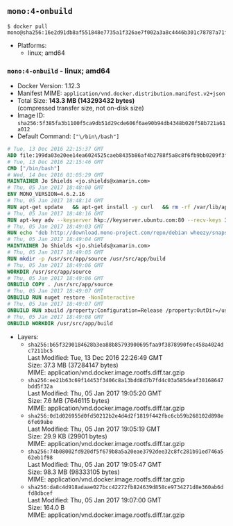 ## `mono:4-onbuild`

```console
$ docker pull mono@sha256:16e2d91db8af551848e7735a1f326ae7f002a3a8c4446b301c78787a71f128f0
```

-	Platforms:
	-	linux; amd64

### `mono:4-onbuild` - linux; amd64

-	Docker Version: 1.12.3
-	Manifest MIME: `application/vnd.docker.distribution.manifest.v2+json`
-	Total Size: **143.3 MB (143293432 bytes)**  
	(compressed transfer size, not on-disk size)
-	Image ID: `sha256:5f385fa3b1100f5ca9db51d29cde606f6ae90b94db4348b020f58b721a61a012`
-	Default Command: `["\/bin\/bash"]`

```dockerfile
# Tue, 13 Dec 2016 22:15:37 GMT
ADD file:199da03e20ee14ea6024525caeb8435b86af4b2788f5a8c8f6fb9bb0209f3fff in / 
# Tue, 13 Dec 2016 22:15:46 GMT
CMD ["/bin/bash"]
# Wed, 14 Dec 2016 01:05:29 GMT
MAINTAINER Jo Shields <jo.shields@xamarin.com>
# Thu, 05 Jan 2017 18:48:00 GMT
ENV MONO_VERSION=4.6.2.16
# Thu, 05 Jan 2017 18:48:14 GMT
RUN apt-get update   && apt-get install -y curl   && rm -rf /var/lib/apt/lists/*
# Thu, 05 Jan 2017 18:48:16 GMT
RUN apt-key adv --keyserver hkp://keyserver.ubuntu.com:80 --recv-keys 3FA7E0328081BFF6A14DA29AA6A19B38D3D831EF
# Thu, 05 Jan 2017 18:49:03 GMT
RUN echo "deb http://download.mono-project.com/repo/debian wheezy/snapshots/$MONO_VERSION main" > /etc/apt/sources.list.d/mono-xamarin.list   && apt-get update   && apt-get install -y binutils mono-devel ca-certificates-mono fsharp mono-vbnc nuget referenceassemblies-pcl   && rm -rf /var/lib/apt/lists/* /tmp/*
# Thu, 05 Jan 2017 18:49:04 GMT
MAINTAINER Jo Shields <jo.shields@xamarin.com>
# Thu, 05 Jan 2017 18:49:05 GMT
RUN mkdir -p /usr/src/app/source /usr/src/app/build
# Thu, 05 Jan 2017 18:49:06 GMT
WORKDIR /usr/src/app/source
# Thu, 05 Jan 2017 18:49:06 GMT
ONBUILD COPY . /usr/src/app/source
# Thu, 05 Jan 2017 18:49:07 GMT
ONBUILD RUN nuget restore -NonInteractive
# Thu, 05 Jan 2017 18:49:07 GMT
ONBUILD RUN xbuild /property:Configuration=Release /property:OutDir=/usr/src/app/build/
# Thu, 05 Jan 2017 18:49:08 GMT
ONBUILD WORKDIR /usr/src/app/build
```

-	Layers:
	-	`sha256:b65f3290184628b3ea88b85793900695faa9f3878990fec458a4024dc7211bc5`  
		Last Modified: Tue, 13 Dec 2016 22:26:49 GMT  
		Size: 37.3 MB (37284147 bytes)  
		MIME: application/vnd.docker.image.rootfs.diff.tar.gzip
	-	`sha256:ee21b63c69f14453f3406c8a13bdd8d7b7fd4c03a585deaf30168647bdd5f32a`  
		Last Modified: Thu, 05 Jan 2017 19:05:20 GMT  
		Size: 7.6 MB (7646115 bytes)  
		MIME: application/vnd.docker.image.rootfs.diff.tar.gzip
	-	`sha256:0d1d026955d0fd50212b2e4d4d2f1819f442fbc6cb59b268102d898e6fe69abe`  
		Last Modified: Thu, 05 Jan 2017 19:05:19 GMT  
		Size: 29.9 KB (29901 bytes)  
		MIME: application/vnd.docker.image.rootfs.diff.tar.gzip
	-	`sha256:74b08002fd920df5f679b8a5a20eae3792dee32c8fc281b91ed746a562eb1f98`  
		Last Modified: Thu, 05 Jan 2017 19:05:47 GMT  
		Size: 98.3 MB (98333105 bytes)  
		MIME: application/vnd.docker.image.rootfs.diff.tar.gzip
	-	`sha256:da8c4d918adaae027bcc42272fb824639d858ce9734271d8e360ab6dfd8dbcef`  
		Last Modified: Thu, 05 Jan 2017 19:07:00 GMT  
		Size: 164.0 B  
		MIME: application/vnd.docker.image.rootfs.diff.tar.gzip
